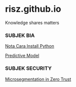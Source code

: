 # risz.github.io
Knowledge shares matters

### SUBJEK BIA
[Nota Cara Install Python](./001.md)

[Predictive Model](./002.md)


### SUBJEK SECURITY

[Microsegmentation in Zero Trust](./microsegmentation.html)
